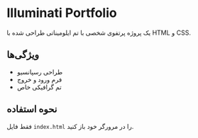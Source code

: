 # Illuminati Portfolio

یک پروژه پرتفوی شخصی با تم ایلومیناتی طراحی شده با HTML و CSS.

## ویژگی‌ها

- طراحی رسپانسیو
- فرم ورود و خروج
- تم گرافیکی خاص

## نحوه استفاده

فقط فایل `index.html` را در مرورگر خود باز کنید.
